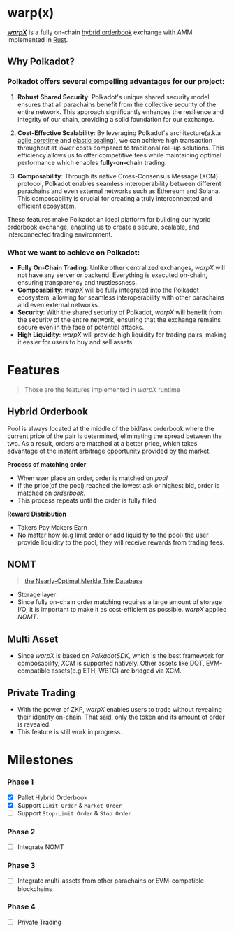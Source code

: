 # warp(x)

[**_warpX_**](https://warpx.vercel.app) is a fully on-chain [hybrid orderbook](./pallets/hybrid-orderbook/README.md) exchange with AMM implemented in [Rust](https://www.rust-lang.org/).

## Why Polkadot?

### Polkadot offers several compelling advantages for our project:

1. **Robust Shared Security**: Polkadot's unique shared security model ensures that all parachains benefit from the collective security of the entire network. This approach significantly enhances the resilience and integrity of our chain, providing a solid foundation for our exchange.

2. **Cost-Effective Scalability**: By leveraging Polkadot's architecture(a.k.a [agile coretime](https://www.google.com/url?sa=t&source=web&rct=j&opi=89978449&url=https://polkadot.com/agile-coretime&ved=2ahUKEwjbqsK7_IOJAxXqs1YBHfGJGpEQFnoECBoQAQ&usg=AOvVaw1HBFk9EvvSMThQvXELFJTi) and [elastic scaling](https://www.google.com/url?sa=t&source=web&rct=j&opi=89978449&url=https://wiki.polkadot.network/docs/learn-elastic-scaling&ved=2ahUKEwis-rPR_IOJAxUa2TQHHUuUJfwQFnoECC8QAQ&usg=AOvVaw3kN8xpBhhVIga4m9Bq-pyw)), we can achieve high transaction throughput at lower costs compared to traditional roll-up solutions. This efficiency allows us to offer competitive fees while maintaining optimal performance which enables **fully-on-chain** trading.

3. **Composability**: Through its native Cross-Consensus Message (XCM) protocol, Polkadot enables seamless interoperability between different parachains and even external networks such as Ethereum and Solana. This composability is crucial for creating a truly interconnected and efficient ecosystem.

These features make Polkadot an ideal platform for building our hybrid orderbook exchange, enabling us to create a secure, scalable, and interconnected trading environment.

### What we want to achieve on Polkadot:

- **Fully On-Chain Trading**: Unlike other centralized exchanges, _warpX_ will not have any server or backend. Everything is executed on-chain, ensuring transparency and trustlessness.
- **Composability**: _warpX_ will be fully integrated into the Polkadot ecosystem, allowing for seamless interoperability with other parachains and even external networks.
- **Security**: With the shared security of Polkadot, _warpX_ will benefit from the security of the entire network, ensuring that the exchange remains secure even in the face of potential attacks.
- **High Liquidity**: _warpX_ will provide high liquidity for trading pairs, making it easier for users to buy and sell assets.

# Features

> Those are the features implemented in _warpX_ runtime

## Hybrid Orderbook

Pool is always located at the middle of the bid/ask orderbook where the current price of the pair is determined, eliminating the spread between the two. As a result, orders are matched at a better price, which takes advantage of the instant arbitrage opportunity provided by the market.

**Process of matching order**

- When user place an order, order is matched on _pool_
- If the price(of the pool) reached the lowest ask or highest bid, order is matched on _orderbook_.
- This process repeats until the order is fully filled

**Reward Distribution**

- Takers Pay Makers Earn
- No matter how (e.g limit order or add liquidity to the pool) the user provide liquidity to the pool, they will receive rewards from trading fees.

## NOMT

> [the Nearly-Optimal Merkle Trie Database](https://www.rob.tech/blog/introducing-nomt/)

- Storage layer
- Since fully on-chain order matching requires a large amount of storage I/O, it is important to make it as cost-efficient as possible. _warpX_ applied _NOMT_.

## Multi Asset

- Since _warpX_ is based on _PolkadotSDK_, which is the best framework for composability, _XCM_ is supported natively. Other assets like DOT, EVM-compatible assets(e.g ETH, WBTC) are bridged via XCM.

## Private Trading

- With the power of ZKP, _warpX_ enables users to trade without revealing their identity on-chain. That said, only the token and its amount of order is revealed.
- This feature is still work in progress.

# Milestones

### Phase 1

- [x] Pallet Hybrid Orderbook
- [x] Support `Limit Order` & `Market Order`
- [ ] Support `Stop-Limit Order` & `Stop Order`

### Phase 2

- [ ] Integrate NOMT

### Phase 3

- [ ] Integrate multi-assets from other parachains or EVM-compatible blockchains

### Phase 4

- [ ] Private Trading

